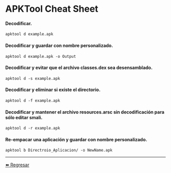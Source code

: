 # APKTool Cheat Sheet

#### Decodificar.
```
apktool d example.apk
```

#### Decodificar y guardar con nombre personalizado.
```
apktool d example.apk -o Output
```

#### Decodificar y evitar que el archivo classes.dex sea desensamblado.
```
apktool d -s example.apk
```

#### Decodificar y eliminar si existe el directorio.
```
apktool d -f example.apk
```

#### Decodificar y mantener el archivo resources.arsc sin decodificación para sólo editar smali.
```
apktool d -r example.apk
```

#### Re-empacar una aplicación y guardar con nombre personalizado.
```
apktool b Directroio_Aplicacion/ -o NewName.apk
```

---

[:arrow_left: Regresar](https://github.com/m4lal0/cheatsheets)